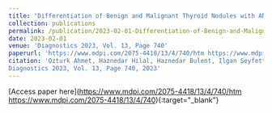 ```yaml
---
title: "Differentiation of Benign and Malignant Thyroid Nodules with ANFIS by Using Genetic Algorithm and Proposing a Novel CAD-Based Risk Stratification System of Thyroid Nodules"
collection: publications
permalink: /publication/2023-02-01-Differentiation-of-Benign-and-Malignant-Thyroid-Nodules-with-ANFIS-by-Using-Genetic-Algorithm-and-Proposing-a-Novel-CAD-Based-Risk-Stratification-System-of-Thyroid-Nodules
date: 2023-02-01
venue: 'Diagnostics 2023, Vol. 13, Page 740'
paperurl: 'https://www.mdpi.com/2075-4418/13/4/740/htm https://www.mdpi.com/2075-4418/13/4/740'
citation: 'Ozturk Ahmet, Haznedar Hilal, Haznedar Bulent, Ilgan Seyfettin, Erogul Osman, Kalinli Adem, Differentiation of Benign and Malignant Thyroid Nodules with ANFIS by Using Genetic Algorithm and Proposing a Novel CAD-Based Risk Stratification System of Thyroid Nodules"
Diagnostics 2023, Vol. 13, Page 740, 2023'
---
```

[Access paper here](https://www.mdpi.com/2075-4418/13/4/740/htm https://www.mdpi.com/2075-4418/13/4/740){:target="_blank"}

